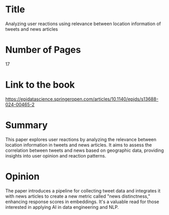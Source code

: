 # Title
Analyzing user reactions using relevance
between location information of tweets and
news articles
# Number of Pages
17
# Link to the book
https://epjdatascience.springeropen.com/articles/10.1140/epjds/s13688-024-00465-2 
# Summary
This paper explores user reactions by analyzing the relevance between location information in tweets and news articles. It aims to assess the correlation between tweets and news based on geographic data, providing insights into user opinion and reaction patterns.
# Opinion

The paper introduces a pipeline for collecting tweet data and integrates it with news articles to create a new metric called "news distinctness," enhancing response scores in embeddings. It's a valuable read for those interested in applying AI in data engineering and NLP.